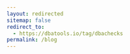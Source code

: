 ```yaml
---
layout: redirected
sitemap: false
redirect_to:
  - https://dbatools.io/tag/dbachecks
permalink: /blog
---
```


